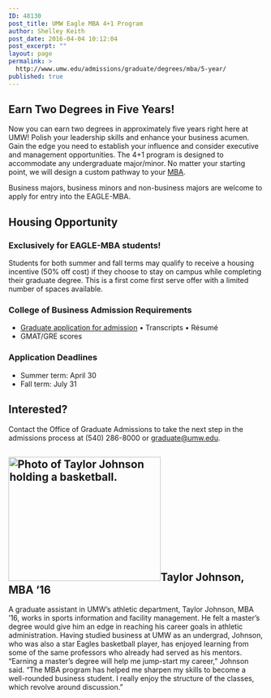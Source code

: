 ```yaml
---
ID: 48130
post_title: UMW Eagle MBA 4+1 Program
author: Shelley Keith
post_date: 2016-04-04 10:12:04
post_excerpt: ""
layout: page
permalink: >
  http://www.umw.edu/admissions/graduate/degrees/mba/5-year/
published: true
---
```

<h2>Earn Two Degrees in Five Years!</h2>
Now you can earn two degrees in approximately five years right here at UMW! Polish your leadership skills and enhance your business acumen. Gain the edge you need to establish your influence and consider executive and management opportunities. The 4+1 program is designed to accommodate any undergraduate major/minor. No matter your starting point, we will design a custom pathway to your <a href="http://business.umw.edu/">MBA</a>.

Business majors, business minors and non-business majors are welcome to apply for entry into the EAGLE-MBA.
<h2>Housing Opportunity</h2>
<h3>Exclusively for EAGLE-MBA students!</h3>
Students for both summer and fall terms may qualify to receive a housing incentive (50% off cost) if they choose to stay on campus while completing their graduate degree. This is a first come first serve offer with a limited number of spaces available.
<h3>College of Business Admission Requirements<strong>
</strong></h3>
<ul>
	<li><a href="http://www.umw.edu/admissions/apply/graduate-applications/">Graduate application for admission</a>
• Transcripts
• Résumé</li>
	<li>GMAT/GRE scores</li>
</ul>
<h3>Application Deadlines</h3>
<ul>
	<li>Summer term: April 30</li>
	<li>Fall term: July 31</li>
</ul>
<h2>Interested?</h2>
Contact the Office of Graduate Admissions to take the next step in the admissions process at (540) 286-8000 or <a href="mailto:graduate@umw.edu">graduate@umw.edu</a>.
<h2><img class="alignleft size-medium wp-image-48131" src="http://www.umw.edu/admissions/wp-content/uploads/sites/6/2016/04/taylor-johnson-300x244.jpg" alt="Photo of Taylor Johnson holding a basketball." width="300" height="244" />Taylor Johnson, MBA ‘16</h2>
A graduate assistant in UMW’s athletic department, Taylor Johnson, MBA ’16, works in sports information and facility management. He felt a master’s degree would give him an edge in reaching his career goals in athletic administration. Having studied business at UMW as an undergrad, Johnson, who was also a star Eagles basketball player, has enjoyed learning from some of the same professors who already had served as his mentors. “Earning a master’s degree will help me jump-start my career,” Johnson said. “The MBA program has helped me sharpen my skills to become a well-rounded business student. I really enjoy the structure of the classes, which revolve around discussion.”

&nbsp;